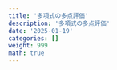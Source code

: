 ```yaml
---
title: '多項式の多点評価'
description: '多項式の多点評価'
date: '2025-01-19'
categories: []
weight: 999
math: true
---
```


